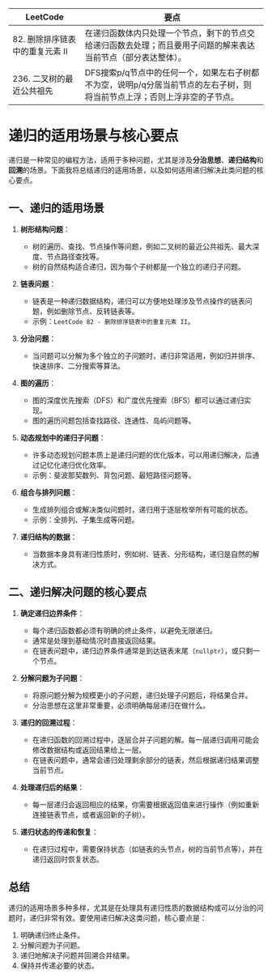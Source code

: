 |LeetCode|要点|
|-----------------------------|-----------------------------|
| 82. 删除排序链表中的重复元素 II |在递归函数体内只处理一个节点，剩下的节点交给递归函数去处理；而且要用子问题的解来表达当前节点（部分表达整体）。|
| 236. 二叉树的最近公共祖先 |DFS搜索p/q节点中的任何一个，如果左右子树都不为空，说明p/q分居当前节点的左右子树，则将当前节点上浮；否则上浮非空的子节点。|

# 递归的适用场景与核心要点

递归是一种常见的编程方法，适用于多种问题，尤其是涉及**分治思想**、**递归结构**和**回溯**的场景。下面我将总结递归的适用场景，以及如何适用递归解决此类问题的核心要点。

## 一、递归的适用场景

1. **树形结构问题**：
   - 树的遍历、查找、节点操作等问题，例如二叉树的最近公共祖先、最大深度、节点路径查找等。
   - 树的自然结构适合递归，因为每个子树都是一个独立的递归子问题。

2. **链表问题**：
   - 链表是一种递归数据结构，递归可以方便地处理涉及节点操作的链表问题，例如删除节点、反转链表等。
   - 示例：`LeetCode 82 - 删除排序链表中的重复元素 II`。

3. **分治问题**：
   - 当问题可以分解为多个独立的子问题时，递归非常适用，例如归并排序、快速排序、二分搜索等算法。

4. **图的遍历**：
   - 图的深度优先搜索（DFS）和广度优先搜索（BFS）都可以通过递归实现。
   - 图的遍历问题包括查找路径、连通性、岛屿问题等。

5. **动态规划中的递归子问题**：
   - 许多动态规划问题本质上是递归问题的优化版本，可以用递归解决，后通过记忆化递归优化效率。
   - 示例：斐波那契数列、背包问题、最短路径问题等。

6. **组合与排列问题**：
   - 生成排列组合或解决类似问题时，递归用于逐层枚举所有可能的状态。
   - 示例：全排列、子集生成等问题。

7. **递归结构的数据**：
   - 当数据本身具有递归性质时，例如树、链表、分形结构，递归是自然的解决方式。

## 二、递归解决问题的核心要点

1. **确定递归边界条件**：
   - 每个递归函数都必须有明确的终止条件，以避免无限递归。
   - 通常是处理到基础情况时直接返回结果。
   - 在链表问题中，递归边界条件通常是到达链表末尾（`nullptr`），或只剩一个节点。

2. **分解问题为子问题**：
   - 将原问题分解为规模更小的子问题，递归处理子问题后，将结果合并。
   - 分治思想在这里非常重要，必须明确每层递归在做什么。

3. **递归的回溯过程**：
   - 在递归函数的回溯过程中，逐层合并子问题的解。每一层递归调用可能会修改数据结构或返回结果给上一层。
   - 在链表问题中，通常会递归处理剩余部分的链表，然后根据递归结果调整当前节点。

4. **处理递归后的结果**：
   - 每一层递归会返回相应的结果，你需要根据返回值来进行操作（例如重新连接链表节点，或者返回新的子树）。

5. **递归状态的传递和恢复**：
   - 在递归过程中，需要保持状态（如链表的头节点，树的当前节点等），并在递归返回时恢复状态。

## 总结

递归的适用场景多种多样，尤其是在处理具有递归性质的数据结构或可以分治的问题时，递归非常有效。要使用递归解决这类问题，核心要点是：

1. 明确递归终止条件。
2. 分解问题为子问题。
3. 递归地解决子问题并回溯合并结果。
4. 保持并传递必要的状态。

